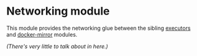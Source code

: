 # Networking module

This module provides the networking glue between the sibling [executors](https://registry.terraform.io/modules/sourcegraph/executors/aws/0.0.27/submodules/executors) and [docker-mirror](https://registry.terraform.io/modules/sourcegraph/executors/aws/0.0.27/submodules/docker-mirror) modules.

_(There's very little to talk about in here.)_
